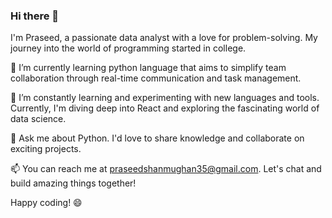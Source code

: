 ### Hi there 👋

I'm Praseed, a passionate data analyst with a love for problem-solving. My journey into the world of programming started in college.

🔭 I’m currently learning python language  that aims to simplify team collaboration through real-time communication and task management.

🌱 I’m constantly learning and experimenting with new languages and tools. Currently, I'm diving deep into React and exploring the fascinating world of data science.

💬 Ask me about  Python. I'd love to share knowledge and collaborate on exciting projects.

📫 You can reach me at praseedshanmughan35@gmail.com. Let's chat and build amazing things together!

Happy coding! 😄
